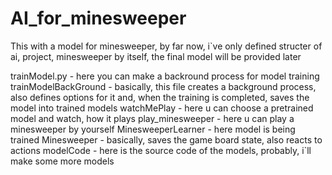 # AI_for_minesweeper
This with a model for minesweeper, by far now, i`ve only defined structer of ai, project, minesweeper by itself, the final model will be provided later

trainModel.py - here you can make a backround process for model training
trainModelBackGround - basically, this file creates a background process, also defines options for it and, when the training is completed, saves the model into trained models
watchMePlay - here u can choose a pretrained model and watch, how it plays
play_minesweeper - here u can play a minesweeper by yourself
MinesweeperLearner - here model is being trained
Minesweeper - basically, saves the game board state, also reacts to actions
modelCode - here is the source code of the models, probably, i`ll make some more models
